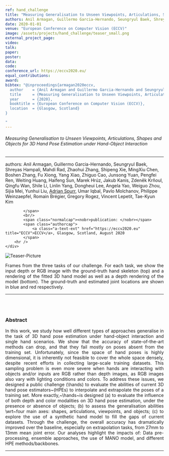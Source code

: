 ```yaml
---
ref: hand_challenge
title: "Measuring Generalisation to Unseen Viewpoints, Articulations, Shapes and Objects for 3D Hand Pose Estimation under Hand-Object Interaction"
authors: Anil Armagan, Guillermo Garcia-Hernando, Seungryul Baek, Shreyas Hampali, Mahdi Rad, Zhaohui Zhang, Shipeng Xie, MingXiu Chen, Boshen Zhang, Fu Xiong, Yang Xiao, Zhiguo Cao, Junsong Yuan, Pengfei Ren, Weiting Huang, Haifeng Sun, Marek Hrúz, Jakub Kanis, Zdeněk Krňoul, Qingfu Wan, Shile Li, Linlin Yang, Dongheui Lee, Angela Yao, Weiguo Zhou, Sijia Mei, Yunhui Liu, Adrian Spurr, Umar Iqbal, Pavlo Molchanov, Philippe Weinzaepfel, Romain Brégier, Gregory Rogez, Vincent Lepetit, Tae-Kyun Kim
date: 2020-01-01
venue: "European Conference on Computer Vision (ECCV)"
image: /assets/projects/hand_challenge/teaser_small.png
external_project_page: 
video: 
talk: 
paper: 
poster: 
data: 
code: 
conference_url: https://eccv2020.eu/
equal_contributions: 
award: 
bibtex: "@inproceedings{armagan2020eccv,
  author    = {Anil Armagan and Guillermo Garcia-Hernando and Seungryul Baek and Shreyas Hampali and Mahdi Rad and Zhaohui Zhang and Shipeng Xie and MingXiu Chen and Boshen Zhang and Fu Xiong and Yang Xiao and Zhiguo Cao and Junsong Yuan and Pengfei Ren and Weiting Huang and Haifeng Sun and Marek Hrúz and Jakub Kanis and Zdeněk Krňoul and Qingfu Wan and Shile Li and Linlin Yang and Dongheui Lee and Angela Yao and Weiguo Zhou and Sijia Mei and Yunhui Liu and Adrian Spurr and Umar Iqbal and Pavlo Molchanov and Philippe Weinzaepfel and Romain Brégier and Gregory Rogez and Vincent Lepetit and Tae-Kyun Kim},
  title     = {Measuring Generalisation to Unseen Viewpoints, Articulations, Shapes and Objects for 3D Hand Pose Estimation under Hand-Object Interaction},
  year      = {2020},
  booktitle = {European Conference on Computer Vision (ECCV)},
  location  = {Glasgow, Scotland}
}

"
---
```


<h6>Measuring Generalisation to Unseen Viewpoints, Articulations, Shapes and Objects for 3D Hand Pose Estimation under Hand-Object Interaction</h6>
<hr />

<div class="fullcol">
    <div class="teaser-info-projectpage">
            <span class="normalcap">authors:</span>
            <span class="authorcap">Anil Armagan, Guillermo Garcia-Hernando, Seungryul Baek, Shreyas Hampali, Mahdi Rad, Zhaohui Zhang, Shipeng Xie, MingXiu Chen, Boshen Zhang, Fu Xiong, Yang Xiao, Zhiguo Cao, Junsong Yuan, Pengfei Ren, Weiting Huang, Haifeng Sun, Marek Hrúz, Jakub Kanis, Zdeněk Krňoul, Qingfu Wan, Shile Li, Linlin Yang, Dongheui Lee, Angela Yao, Weiguo Zhou, Sijia Mei, Yunhui Liu, <nobr><a href="/people/spurra/" title="Adrian Spurr">Adrian Spurr</a>, </nobr> Umar Iqbal, Pavlo Molchanov, Philippe Weinzaepfel, Romain Brégier, Gregory Rogez, Vincent Lepetit, Tae-Kyun Kim
                
            </span>
            <br/>
            <span class="normalcap"><nobr>publication: </nobr></span>
            <span class="authorcap">
                <a class="a-text-ext" href="https://eccv2020.eu" title="ECCV">ECCV</a>, Glasgow, Scotland, August 2020
            </span>
        <hr />
    </div>
</div>

<div class="fullcol">
    <img class="fullcol" src="<?php ait_root_dir();?>projects/2020/hand_challenge/teaser.png" alt="Teaser-Picture" />
    <!-- <img class="fullcol" src="<?php ait_root_dir();?>projects/2019/NVS-machines/teaser_pipeline.png" alt="Teaser-Picture" /> -->
    <div class="fullcol">
        <p align="justify">
            <span class="figurecap">
Frames from the three tasks of our challenge. For each task, we show the input depth or RGB image with the ground-truth hand skeleton (top) and a rendering of the fitted 3D hand model as well as a depth rendering of the model (bottom). The ground-truth and estimated joint locations are shown in blue and red respectively.
           </span>
        </p>
        <hr />
        <br/>
        <br/>
    </div>
</div>

<div class="fullcol">
    <h3>Abstract</h3>
    <p align="justify">In this work, we study how well different types of approaches generalise in the task of 3D hand pose estimation under hand-object interaction and single hand scenarios. We show that the accuracy of state-of-the-art methods can drop, and that they fail mostly on poses absent from the training set. Unfortunately, since the space of hand poses is highly dimensional, it is inherently not feasible to cover the whole space densely, despite recent efforts in collecting large-scale training datasets. This sampling problem is even more severe when hands are interacting with objects and/or inputs are RGB rather than depth images, as RGB images also vary with lighting conditions and colors. To address these issues, we designed a public challenge (\hands) to evaluate the abilities of current 3D hand pose estimators~(HPEs) to interpolate and extrapolate the poses of a training set. More exactly,~\hands~is designed (a) to evaluate the influence of both depth and color modalities on 3D hand pose estimation, under the presence or absence of objects; (b) to assess the generalisation abilities \wrt~four main axes: shapes, articulations, viewpoints, and objects; (c) to explore the use of a synthetic hand model to fill the gaps of current datasets. Through the challenge, the overall accuracy has dramatically improved over the baseline, especially on extrapolation tasks, from 27mm to 13mm mean joint error. Our analyses highlight the impacts of: Data pre-processing, ensemble approaches, the use of MANO model, and different HPE methods/backbones.
    </p>
    <hr />
    <br/>
    <br/>
</div>



